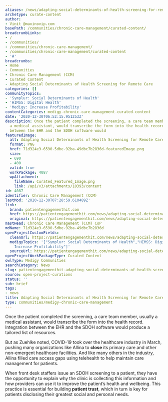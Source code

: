 ```yaml
---
aliases: /news/adapting-social-determinants-of-health-screening-for-remote-care
archetype: curate-content
author:
- Vinit @maxinovip.com
basePath: /communities/chronic-care-management/curated-content/
breadcrumbLinks:
- /
- /communities/
- /communities/chronic-care-management/
- /communities/chronic-care-management/curated-content
- '#'
breadcrumbs:
- Home
- Communities
- Chronic Care Management (CCM)
- Curated Content
- Adapting Social Determinants of Health Screening for Remote Care
categories: []
communityTopics:
- 'Symplur: Social Determinants of Health'
- 'HIMSS: Digital Health'
- 'Medigy: Increase Profitability'
contentCategories: medigy-chronic-care-management-curated-content
date: '2020-12-30T06:52:15.951253Z'
description: Once the patient completed the screening, a care team member, usually
  a medical assistant, would transcribe the form into the health record. Integration
  between the EHR and the SDOH software would
featuredImage:
  alt: Adapting Social Determinants of Health Screening for Remote Care
  format: PNG
  href: 71d324e3-6590-5dbe-92ba-49dbc7b2836d-featuredImage.png
  size:
  - 690
  - 400
  valid: true
  workPackage: 4087
  wpAttachment:
    fileName: Curated_Featured_Image.png
    link: /api/v3/attachments/10393/content
id: 4087
identifier: Chronic Care Management (CCM)
lastMod: '2020-12-30T07:28:59.610489Z'
link:
  brand: patientengagementhit.com
  href: https://patientengagementhit.com/news/adapting-social-determinants-of-health-screening-for-remote-care
  original: https://patientengagementhit.com/news/adapting-social-determinants-of-health-screening-for-remote-care
mastHead: Chronic Care Management (CCM) CoP
mdName: 71d324e3-6590-5dbe-92ba-49dbc7b2836d
openProjectCustomFields:
  cleanUrl: https://patientengagementhit.com/news/adapting-social-determinants-of-health-screening-for-remote-care
  medigyTopics: '["Symplur: Social Determinants of Health","HIMSS: Digital Health","Medigy:
    Increase Profitability"]'
  sourceUrl: https://patientengagementhit.com/news/adapting-social-determinants-of-health-screening-for-remote-care
openProjectWorkPackageType: Curated Content
owlType: Medigy Communities
searchCategory: News
slug: patientengagementhit-adapting-social-determinants-of-health-screening-for-remote-care
source: open-project-curations
status: ''
sub: brief
tags:
- news
title: Adapting Social Determinants of Health Screening for Remote Care
type: communities/medigy-chronic-care-management
---
```


Once the patient completed the screening, a care team member, usually a medical assistant, would transcribe the form into the health record. Integration between the EHR and the SDOH software would produce a tailored list of resources.

But as Zuehlke noted, COVID-19 took over the healthcare industry in March, pushing many organizations like Allina to **close** its primary care and other non-emergent healthcare facilities. And like many others in the industry, Allina filled care access gaps using telehealth to help maintain care management for patients.

When front desk staffers issue an SDOH screening to a patient, they have the opportunity to explain why the clinic is collecting this information and how providers can use it to improve the patient’s health and wellbeing. This practice is essential for building **patient trust**, which in turn is key for patients disclosing their greatest social and personal needs.